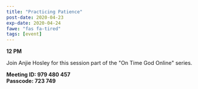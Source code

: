```yaml
---
title: "Practicing Patience"
post-date: 2020-04-23
exp-date: 2020-04-24
fawe: "fas fa-tired"
tags: [event]
---
```

**12 PM**

Join Anjie Hosley for this session part of the "On Time God Online" series.

**Meeting ID: 979 480 457**
<br>
**Passcode: 723 749**